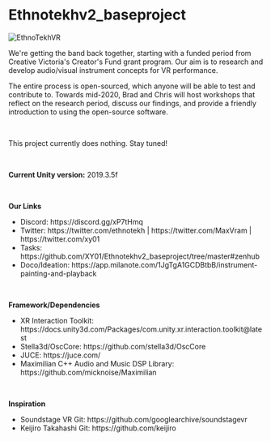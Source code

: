 # Ethnotekhv2_baseproject

<img src="https://i.imgur.com/bhnJuzN.jpg" alt="EthnoTekhVR">

We're getting the band back together, starting with a funded period from Creative Victoria's Creator's Fund grant program. Our aim is to research and develop audio/visual instrument concepts for VR performance.

The entire process is open-sourced, which anyone will be able to test and contribute to. Towards mid-2020, Brad and Chris will host workshops that reflect on the research period, discuss our findings, and provide a friendly introduction to using the open-source software.

<p>&nbsp</p>

This project currently does nothing. Stay tuned!

<p>&nbsp</p>

<strong>Current Unity version:</strong> 2019.3.5f

<p>&nbsp</p>

<strong>Our Links</strong>
<ul>
  <li>Discord: https://discord.gg/xP7tHmq</li>
  <li>Twitter: https://twitter.com/ethnotekh | https://twitter.com/MaxVram | https://twitter.com/xy01
  <li>Tasks: https://github.com/XY01/Ethnotekhv2_baseproject/tree/master#zenhub</li>
  <li>Doco/Ideation: https://app.milanote.com/1JgTgA1GCDBtbB/instrument-painting-and-playback </li>
</ul>

<p>&nbsp</p>

<strong>Framework/Dependencies</strong>
<ul>
  <li>XR Interaction Toolkit: https://docs.unity3d.com/Packages/com.unity.xr.interaction.toolkit@latest</li>
  <li>Stella3d/OscCore: https://github.com/stella3d/OscCore</li>
  <li>JUCE: https://juce.com/</li>
  <li>Maximilian C++ Audio and Music DSP Library: https://github.com/micknoise/Maximilian</li>
</ul>

<p>&nbsp</p>

<strong>Inspiration</strong>
<ul>
  <li>Soundstage VR Git: https://github.com/googlearchive/soundstagevr</li>
  <li>Keijiro Takahashi Git: https://github.com/keijiro</li>
</ul>
